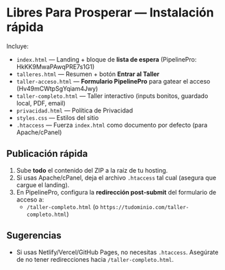 # Libres Para Prosperar — Instalación rápida

Incluye:
- `index.html` — Landing + bloque de **lista de espera** (PipelinePro: HkKK9MwaPAwqPRE7s1G1)
- `talleres.html` — Resumen + botón **Entrar al Taller**
- `taller-acceso.html` — **Formulario PipelinePro** para gatear el acceso (Hv49mCWtpSgYqiam4Jwy)
- `taller-completo.html` — Taller interactivo (inputs bonitos, guardado local, PDF, email)
- `privacidad.html` — Política de Privacidad
- `styles.css` — Estilos del sitio
- `.htaccess` — Fuerza `index.html` como documento por defecto (para Apache/cPanel)

## Publicación rápida
1. Sube **todo** el contenido del ZIP a la raíz de tu hosting.
2. Si usas Apache/cPanel, deja el archivo `.htaccess` tal cual (asegura que cargue el landing).
3. En PipelinePro, configura la **redirección post‑submit** del formulario de acceso a:
   - `/taller-completo.html` (o `https://tudominio.com/taller-completo.html`)

## Sugerencias
- Si usas Netlify/Vercel/GitHub Pages, no necesitas `.htaccess`. Asegúrate de no tener redirecciones hacia `/taller-completo.html`.

